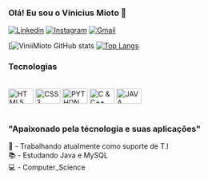 ### Olá! Eu sou o Vinicius Mioto 👋

[![Linkedin](https://img.shields.io/badge/LinkedIn-0077B5?style=for-the-badge&logo=linkedin&logoColor=white)](https://www.linkedin.com/in/vinicius-mioto-de-assis-a66089243/)
[![Instagram](https://img.shields.io/badge/Instagram-E4405F?style=for-the-badge&logo=instagram&logoColor=white)](https://www.instagram.com/mioto_vini/)
[![Gmail](https://img.shields.io/badge/Gmail-D14836?style=for-the-badge&logo=gmail&logoColor=white)](viniciusmioto.contato@gmail.com)


[![ViniiMioto GitHub stats](https://github-readme-stats.vercel.app/api?username=ViniiMioto&show_icons=true&theme=tokyonight)
[![Top Langs](https://github-readme-stats.vercel.app/api/top-langs/?username=ViniiMioto&layout=compact)](https://github.com/ViniiMioto/github-readme-stats)

### Tecnologias
<div style="display: inline_block"><br/>
    <img align="center" alt="HTML5" height="30px" width="50px" src="https://cdn.jsdelivr.net/gh/devicons/devicon/icons/html5/html5-plain.svg"/>
    <img align="center" alt="CSS3" height="30px" width="50px" src="https://cdn.jsdelivr.net/gh/devicons/devicon/icons/css3/css3-plain.svg"/>
    <img align="center" alt="PYTHON" height="30px" width="50px" src="https://cdn.jsdelivr.net/gh/devicons/devicon/icons/python/python-original.svg"/>
    <img align="center" alt="C & C++" height="30px" width="50px" src="https://cdn.jsdelivr.net/gh/devicons/devicon/icons/c/c-plain.svg"/>
    <img align="center" alt="JAVA" height="30px" width="50px" src="https://cdn.jsdelivr.net/gh/devicons/devicon/icons/java/java-original.svg"/>
</div><br/>

### "Apaixonado pela técnologia e suas aplicações"<br/>

💼 - Trabalhando atualmente como suporte de T.I<br/>
📚 - Estudando Java e MySQL<br/>
💻 - Computer_Science
